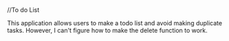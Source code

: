 //To do List

This application allows users to make a todo list and avoid making duplicate tasks. However, I can't figure how to make the delete function to work.
